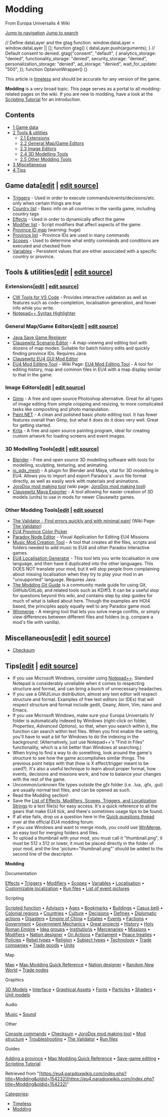 Modding
=======

From Europa Universalis 4 Wiki

[Jump to navigation](#mw-sidebar-button) [Jump to search](#searchInput)

// Define dataLayer and the gtag function. window.dataLayer = window.dataLayer || \[\]; function gtag() { dataLayer.push(arguments); } // Default consent to denied. gtag("consent", "default", { analytics\_storage: "denied", functionality\_storage: "denied", security\_storage: "denied", personalization\_storage: "denied", ad\_storage: "denied", wait\_for\_update: "500", }); function OptanonWrapper() {}

This article is [timeless](/Category:Timeless "Category:Timeless") and should be accurate for any version of the game.

**Modding** is a very broad topic. This page serves as a portal to all modding-related pages on the wiki. If you are new to modding, have a look at the [Scripting Tutorial](/Scripting_Tutorial "Scripting Tutorial") for an introduction.

Contents
--------

*   [1 Game data](#Game_data)
*   [2 Tools & utilities](#Tools_.26_utilities)
    *   [2.1 Extensions](#Extensions)
    *   [2.2 General Map/Game Editors](#General_Map.2FGame_Editors)
    *   [2.3 Image Editors](#Image_Editors)
    *   [2.4 3D Modelling Tools](#3D_Modelling_Tools)
    *   [2.5 Other Modding Tools](#Other_Modding_Tools)
*   [3 Miscellaneous](#Miscellaneous)
*   [4 Tips](#Tips)

Game data\[[edit](/index.php?title=Modding&veaction=edit&section=1 "Edit section: Game data") | [edit source](/index.php?title=Modding&action=edit&section=1 "Edit section: Game data")\]
-----------------------------------------------------------------------------------------------------------------------------------------------------------------------------------------

*   [Triggers](/Triggers "Triggers") - Used in order to execute commands/events/decisions/etc. only when certain things are true
*   [Country list](/Country_list "Country list") - Basic info on all countries in the vanilla game, including country tags
*   [Effects](/Effects "Effects") - Used in order to dynamically affect the game
*   [Modifier list](/Modifier_list "Modifier list") - Script modifiers that affect aspects of the game.
*   [Province ID map](https://eu4.paradoxwikis.com//images/c/c9/Province_ID_map.png) (warning: huge)
*   [Province list](/Province_list "Province list") - Province IDs are used in many commands
*   [Scopes](/Scopes "Scopes") - Used to determine what entity commands and conditions are executed and checked from
*   [Variables](/Variables "Variables") - Persistent values that are either associated with a specific country or province.

Tools & utilities\[[edit](/index.php?title=Modding&veaction=edit&section=2 "Edit section: Tools & utilities") | [edit source](/index.php?title=Modding&action=edit&section=2 "Edit section: Tools & utilities")\]
-----------------------------------------------------------------------------------------------------------------------------------------------------------------------------------------------------------------

### Extensions\[[edit](/index.php?title=Modding&veaction=edit&section=3 "Edit section: Extensions") | [edit source](/index.php?title=Modding&action=edit&section=3 "Edit section: Extensions")\]

*   [CW Tools for VS Code](https://forum.paradoxplaza.com/forum/index.php?threads/1149270 "forum:1149270") - Provides interactive validation as well as features such as code-completion, localisation generation, and hover info while you write.
*   [Notepad++ Syntax Highlighter](https://forum.paradoxplaza.com/forum/index.php?threads/1056010 "forum:1056010")

### General Map/Game Editors\[[edit](/index.php?title=Modding&veaction=edit&section=4 "Edit section: General Map/Game Editors") | [edit source](/index.php?title=Modding&action=edit&section=4 "Edit section: General Map/Game Editors")\]

*   [Java Save Game Replayer](https://forum.paradoxplaza.com/forum/index.php?threads/722493 "forum:722493")
*   [Clausewitz Scenario Editor](https://forum.paradoxplaza.com/forum/index.php?threads/707474 "forum:707474") - A map-viewing and editing tool with dozens of map modes. Suitable for batch history edits and quickly finding province IDs. Requires Java.
*   [Clausewitz EU4 GUI Mod Editor](https://forum.paradoxplaza.com/forum/index.php?threads/720933 "forum:720933")
*   [EU4 Mod Editing Tool](https://forum.paradoxplaza.com/forum/index.php?threads/1540289 "forum:1540289") - Wiki Page: [EU4 Mod Editing Tool](/EU4_Mod_Editing_Tool "EU4 Mod Editing Tool") - A tool for editing history, map and common files in EU4 with a map display similar to that in the game.

### Image Editors\[[edit](/index.php?title=Modding&veaction=edit&section=5 "Edit section: Image Editors") | [edit source](/index.php?title=Modding&action=edit&section=5 "Edit section: Image Editors")\]

*   [Gimp](https://www.gimp.org/) - A free and open source Photoshop alternative. Great for all types of image editing from simple cropping and resizing, to more complicated tasks like compositing and photo manipulation.
*   [Paint.NET](https://www.getpaint.net/download.html) - A clean and polished basic photo editing tool. It has fewer features overall than Gimp, but what it does do it does very well. Great for getting started.
*   [Krita](https://krita.org/en/) - A free and open source painting program, ideal for creating custom artwork for loading screens and event images.

### 3D Modelling Tools\[[edit](/index.php?title=Modding&veaction=edit&section=6 "Edit section: 3D Modelling Tools") | [edit source](/index.php?title=Modding&action=edit&section=6 "Edit section: 3D Modelling Tools")\]

*   [Blender](https://www.blender.org/) - Free and open source 3D modelling software with tools for modelling, sculpting, texturing, and animating.
*   [io\_pdx\_mesh](https://github.com/ross-g/io_pdx_mesh/releases/latest) - A plugin for Blender and Maya, vital for 3D modelling in EU4. Allows you to import and export Paradox's `.mesh` file format directly, as well as easily work with materials and animations.
*   [JoroDox mod making tool](https://forum.paradoxplaza.com/forum/index.php?threads/831597 "forum:831597") (wiki page: [JoroDox mod making tool](/JoroDox_mod_making_tool "JoroDox mod making tool"))
*   [Clausewitz Maya Exporter](https://forum.paradoxplaza.com/forum/index.php?threads/924764 "forum:924764") - A tool allowing for easier creation of 3D models (units) to use in mods for newer Clausewitz games.

### Other Modding Tools\[[edit](/index.php?title=Modding&veaction=edit&section=7 "Edit section: Other Modding Tools") | [edit source](/index.php?title=Modding&action=edit&section=7 "Edit section: Other Modding Tools")\]

*   [The Validator - Find errors quickly and with minimal pain!](https://forum.paradoxplaza.com/forum/index.php?threads/720987 "forum:720987") (Wiki Page: [The Validator](/The_Validator "The Validator"))
*   [EU4 Province Color Picker](https://forum.paradoxplaza.com/forum/index.php?threads/984905 "forum:984905")
*   [Paradox Node Editor](https://forum.paradoxplaza.com/forum/index.php?threads/1483101 "forum:1483101") - Visual Application for Editing EU4 Missions
*   [Music Mod Creation Tool](https://runite-drill.github.io/music-mod-creation-tool/) - A tool that creates all the files, scripts and folders needed to add music to EU4 and other Paradox Interactive games.
*   [EU4 Localisation Generator](https://github.com/theolaa/EU4-Localisation-Converter/releases/latest/) - This tool lets you write localisation in one language, and then have it duplicated into the other languages. This DOES NOT translate your mod, but it will stop people from complaining about missing localisation when they try to play your mod in an "unsupported" language. Requires Java.
*   [The Modding Git Guide](https://docs.google.com/document/d/1bQdOVMY6FTu-2AKXZblYp6bF2-_W2JMUtXc5a0nZ8Ls) is a community made guide for using Git, GitHub/GitLab, and related tools such as KDiff3. It can be a useful stop for questions beyond this wiki, and contains step by step guides for much of what is talked about here. Though the examples are HOI4 based, the principles apply equally well to any Paradox game mod.
*   [Winmerge](http://winmerge.org//) - A merging tool that lets you solve merge conflits, or simply view differences between different files and folders (e.g. compare a mod's file with vanilla).

Miscellaneous\[[edit](/index.php?title=Modding&veaction=edit&section=8 "Edit section: Miscellaneous") | [edit source](/index.php?title=Modding&action=edit&section=8 "Edit section: Miscellaneous")\]
-----------------------------------------------------------------------------------------------------------------------------------------------------------------------------------------------------

*   [Checksum](/Checksum#What_affects_the_Checksum "Checksum")

Tips\[[edit](/index.php?title=Modding&veaction=edit&section=9 "Edit section: Tips") | [edit source](/index.php?title=Modding&action=edit&section=9 "Edit section: Tips")\]
--------------------------------------------------------------------------------------------------------------------------------------------------------------------------

*   If you use Microsoft Windows, consider using [Notepad++](http://notepad-plus-plus.org/). Standard Notepad is considerably unreliable when it comes to respecting structure and format, and can bring a bunch of unnecessary headaches.
*   If you use a GNU/Linux distribution, almost any text editor will respect structure and format. Examples of free text editors (or IDEs) that will respect structure and format include gedit, Geany, Atom, Vim, nano and Emacs.
*   If you use Microsoft Windows, make sure your Europa Universalis IV folder is automatically indexed by Windows (right-click on folder, _Properties_, _Advanced Options_), so that, when you search within it, the function can search within text files. When you first enable the setting, you'll have to wait a bit for Windows to do the indexing in the background. (Alternatively, just use Notepad++'s "Find in Files" functionality, which is a lot better than Windows at searching.)
*   When trying to find a way to do something, look around the game's structure to see how the game accomplishes similar things. The previous point helps with that (how is X effect/trigger meant to be used?). It's also a useful technique to learn about proper format, how events, decisions and missions work, and how to balance your changes with the rest of the game.
*   Uncommon/unknown file types outside the _gfx_ folder (i.e. .lua, .gfx, .gui) are usually normal text files, and can be opened as such.
*   Read the Modding section!
*   Save the [List of Effects, Modifiers, Scopes, Triggers, and Localization Strings](https://forum.paradoxplaza.com/forum/index.php?threads/722090 "forum:722090") to a text file(s) for easy access. It's a quick reference to all the gears that make EU4 tick, and there's sometimes usage tips to be found.
*   If all else fails, drop us a question here in the [Quick questions thread](https://forum.paradoxplaza.com/forum/index.php?threads/708855 "forum:708855") over at the official EU4 modding forum.
*   If you use Windows and want to merge mods, you could use [WinMerge](http://winmerge.org//), an easy tool for merging folders and files.
*   To upload a thumbnail with your mod, you must call it "thumbnail.png", it must be 512 x 512 or lower, it must be placed directly in the folder of your mod, and the line 'picture="thumbnail.png"' should be added to the second line of the descriptor.

**Modding**

Documentation

[Effects](/Effects "Effects") • [Triggers](/Triggers "Triggers") • [Modifiers](/Modifier_list "Modifier list") • [Scopes](/Scopes "Scopes") • [Variables](/Variables "Variables") • [Localisation](/Localisation "Localisation") • [Customizable localization](/Customizable_localization "Customizable localization") • [Run files](/Run_files "Run files") • [List of event pictures](/List_of_event_pictures "List of event pictures")

Scripting

[Scripted function](/Scripted_function_modding "Scripted function modding") • [Advisors](/Advisor_modding "Advisor modding") • [Ages](/Age_modding "Age modding") • [Bookmarks](/Scenario_modding "Scenario modding") • [Buildings](/Building_modding "Building modding") • [Casus belli](/Casus_belli_modding "Casus belli modding") • [Colonial regions](/Colonial_regions_modding "Colonial regions modding") • [Countries](/Country_creation "Country creation") • [Culture](/Culture_modding "Culture modding") • [Decisions](/Decision_modding "Decision modding") • [Defines](/Defines "Defines") • [Diplomatic actions](/Diplomatic_action_modding "Diplomatic action modding") • [Disasters](/Disaster_modding "Disaster modding") • [Empire of China](/Empire_of_China_modding "Empire of China modding") • [Estates](/Estate_modding "Estate modding") • [Events](/Event_modding "Event modding") • [Factions](/Faction_modding "Faction modding") • [Government](/Government_modding "Government modding") • [Government Mechanics](/Government_mechanic_modding "Government mechanic modding") • [Great projects](/Great_project_modding "Great project modding") • [History](/History_modding "History modding") • [Holy Roman Empire](/Holy_Roman_Empire_modding "Holy Roman Empire modding") • [Idea groups](/Idea_group_modding "Idea group modding") • [Institutions](/Institutions_modding "Institutions modding") • [Mercenaries](/Mercenaries_modding "Mercenaries modding") • [Missions](/Mission_modding "Mission modding") • [Modifiers](/Modifier_modding "Modifier modding") • [Nation designer](/index.php?title=Nation_designer_modding&action=edit&redlink=1 "Nation designer modding (page does not exist)") • [On Actions](/On_Actions "On Actions") • [Parliament](/Parliament_modding "Parliament modding") • [Peace treaties](/Peace_treaty_modding "Peace treaty modding") • [Policies](/Policy_modding "Policy modding") • [Rebel types](/Rebel_modding "Rebel modding") • [Religion](/Religion_modding "Religion modding") • [Subject types](/Subject_type_modding "Subject type modding") • [Technology](/Technology_modding "Technology modding") • [Trade companies](/Trade_company_modding "Trade company modding") • [Trade goods](/Trade_goods_modding "Trade goods modding") • [Units](/Unit_modding "Unit modding")

Map

[Map](/Map_modding "Map modding") • [Map Modding Quick Reference](/Map_Modding_Quick_Reference "Map Modding Quick Reference") • [Nation designer](/index.php?title=Nation_designer_modding&action=edit&redlink=1 "Nation designer modding (page does not exist)") • [Random New World](/Random_New_World_modding "Random New World modding") • [Trade nodes](/Trade_node_modding "Trade node modding")

Graphics

[3D Models](/Model_modding "Model modding") • [Interface](/Interface_modding "Interface modding") • [Graphical Assets](/Graphical_asset_modding "Graphical asset modding") • [Fonts](/Font_modding "Font modding") • [Particles](/index.php?title=Particle_modding&action=edit&redlink=1 "Particle modding (page does not exist)") • [Shaders](/index.php?title=Shader_modding&action=edit&redlink=1 "Shader modding (page does not exist)") • [Unit models](/Unit_models "Unit models")

Audio

[Music](/Music_modding "Music modding") • [Sound](/Sound_modding "Sound modding")

Other

[Console commands](/Console_commands "Console commands") • [Checksum](/Checksum "Checksum") • [JoroDox mod making tool](/JoroDox_mod_making_tool "JoroDox mod making tool") • [Mod structure](/Mod_structure "Mod structure") • [Troubleshooting](/Mod_troubleshooting "Mod troubleshooting") • [The Validator](/The_Validator "The Validator") • [Run files](/Run_files "Run files")

Guides

[Adding a province](/Province_modding "Province modding") • [Map Modding Quick Reference](/Map_Modding_Quick_Reference "Map Modding Quick Reference") • [Save-game editing](/Save-game_editing "Save-game editing") • [Scripting Tutorial](/Scripting_Tutorial "Scripting Tutorial")

Retrieved from "[https://eu4.paradoxwikis.com/index.php?title=Modding&oldid=154232](https://eu4.paradoxwikis.com/index.php?title=Modding&oldid=154232)"

[Categories](/Special:Categories "Special:Categories"):

*   [Timeless](/Category:Timeless "Category:Timeless")
*   [Modding](/Category:Modding "Category:Modding")